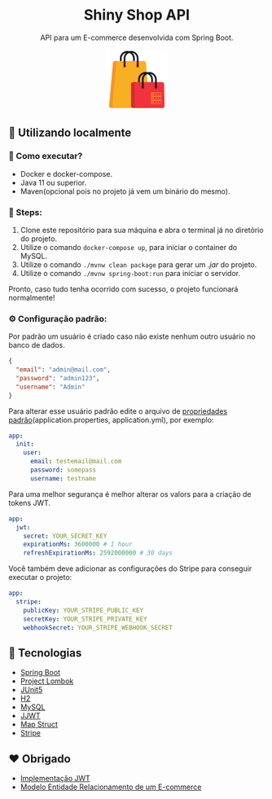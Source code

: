 <h1 align="center">Shiny Shop API</h1>
<p align="center">API para um E-commerce desenvolvida com Spring Boot.</p>

<p align="center">
    <img src="./.github/shiny-shop-logo-api.png" width="120" />
</p>

## :wrench: Utilizando localmente

### :mag_right: Como executar?

* Docker e docker-compose.
* Java 11 ou superior.
* Maven(opcional pois no projeto já vem um binário do mesmo).
### :athletic_shoe: Steps:

1. Clone este repositório para sua máquina e abra o terminal já no diretório do projeto. 
2. Utilize o comando `docker-compose up`, para iniciar o container do MySQL.
3. Utilize o comando `./mvnw clean package` para gerar um *.jar* do projeto.
4. Utilize o comando `./mvnw spring-boot:run` para iniciar o servidor.

Pronto, caso tudo tenha ocorrido com sucesso, o projeto funcionará normalmente!

### :gear: Configuração padrão:

Por padrão um usuário é criado caso não existe nenhum outro usuário no banco de dados.


```json
{
  "email": "admin@mail.com",
  "password": "admin123",
  "username": "Admin"
}
```

Para alterar esse usuário padrão edite o arquivo de [propriedades padrão](https://github.com/SilvanoGPM/spring-boot-jwt-boilerplate/blob/main/src/main/resources/application.yml)(application.properties, application.yml), por exemplo:

```yml
app:
  init:
    user:
      email: testemail@mail.com
      password: somepass
      username: testname
```

Para uma melhor segurança é melhor alterar os valors para a criação de tokens JWT.

```yml
app:
  jwt:
    secret: YOUR_SECRET_KEY
    expirationMs: 3600000 # 1 hour
    refreshExpirationMs: 2592000000 # 30 days
```

Você também deve adicionar as configurações do Stripe para conseguir executar o projeto:

```yml
app:
  stripe:
    publicKey: YOUR_STRIPE_PUBLIC_KEY
    secretKey: YOUR_STRIPE_PRIVATE_KEY
    webhookSecret: YOUR_STRIPE_WEBHOOK_SECRET
```

## :rocket: Tecnologias

* [Spring Boot](https://spring.io/projects/spring-boot)
* [Project Lombok](https://projectlombok.org/)
* [JUnit5](https://junit.org/junit5/)
* [H2](http://www.h2database.com/html/features.html)
* [MySQL](https://www.mysql.com/)
* [JJWT](https://mvnrepository.com/artifact/io.jsonwebtoken/jjwt)
* [Map Struct](https://mapstruct.org/)
* [Stripe](https://stripe.com)

## :heart: Obrigado

- [Implementação JWT](https://github.com/bezkoder/spring-boot-refresh-token-jwt)
- [Modelo Entidade Relacionamento de um E-commerce](https://netbeans.apache.org/kb/docs/javaee/ecommerce/images/affablebean-erd.png)
